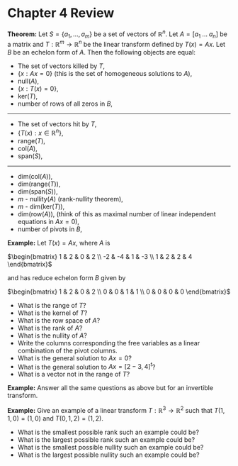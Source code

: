 
# Chapter 4 Review

**Theorem:** Let $S=\{a_1,\ldots,a_m\}$ be a set of vectors of $\mathbb{R}^n$. Let $A=[a_1\; \ldots \; a_n]$ be a matrix and $T:\mathbb{R}^m \to\mathbb{R}^n$ be the linear transform defined by $T(x)=Ax$. Let $B$ be an echelon form of $A$. Then the following objects are equal:


* The set of vectors killed by $T$,
* $\{x:Ax=0\}$ (this is the set of homogeneous solutions to $A$),
* null($A$),
* $\{x:T(x)=0\}$,
* ker($T$),
* number of rows of all zeros in $B$,

---

* The set of vectors hit by $T$,
* $\{T(x): x\in \mathbb{R}^n\}$,
* range($T$),
* col($A$),
* span($S$),

---

* dim(col($A$)),
* dim(range($T$)),
* dim(span($S$)),
* $m$ - nullity($A$) (rank-nullity theorem),
* $m$ - dim(ker($T$)),
* dim(row($A$)), (think of this as maximal number of linear independent equations in $Ax=0$),
* number of pivots in $B$,


**Example:** Let $T(x)=Ax$, where $A$ is

$\begin{bmatrix}
1 & 2 & 0 & 2 \\
-2 & -4 & 1 & -3 \\
1 & 2 & 2 & 4
\end{bmatrix}$

and has reduce echelon form $B$ given by

$\begin{bmatrix}
1 & 2 & 0 & 2 \\
0 & 0 & 1 & 1 \\
0 & 0 & 0 & 0
\end{bmatrix}$

* What is the range of $T$?
* What is the kernel of $T$?
* What is the row space of $A$?
* What is the rank of $A$?
* What is the nullity of $A$?
* Write the columns corresponding the free variables as a linear combination of the pivot columns.
* What is the general solution to $Ax=0$?
* What is the general solution to $Ax=[2-3,4]^t$?
* What is a vector not in the range of $T$?

**Example:** Answer all the same questions as above but for an invertible transform.

**Example:** Give an example of a linear transform $T:\mathbb{R}^3 \to \mathbb{R}^2$ such that $T(1,1,0)=(1,0)$ and $T(0,1,2)=(1,2)$.

* What is the smallest possible rank such an example could be?
* What is the largest possible rank such an example could be?
* What is the smallest possible nullity such an example could be?
* What is the largest possible nullity such an example could be?
